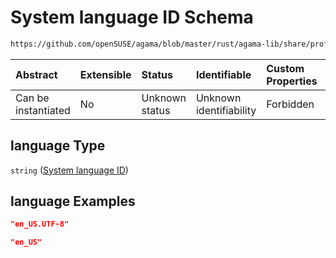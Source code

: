 # System language ID Schema

```txt
https://github.com/openSUSE/agama/blob/master/rust/agama-lib/share/profile.schema.json#/properties/localization/properties/language
```



| Abstract            | Extensible | Status         | Identifiable            | Custom Properties | Additional Properties | Access Restrictions | Defined In                                                          |
| :------------------ | :--------- | :------------- | :---------------------- | :---------------- | :-------------------- | :------------------ | :------------------------------------------------------------------ |
| Can be instantiated | No         | Unknown status | Unknown identifiability | Forbidden         | Allowed               | none                | [profile.schema.json\*](profile.schema.json "open original schema") |

## language Type

`string` ([System language ID](profile-properties-localization-settings-properties-system-language-id.md))

## language Examples

```json
"en_US.UTF-8"
```

```json
"en_US"
```
